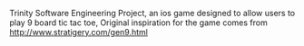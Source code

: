 Trinity Software Engineering Project,
an ios game designed to allow users to play 9 board tic tac toe,
Original inspiration for the game comes from http://www.stratigery.com/gen9.html
